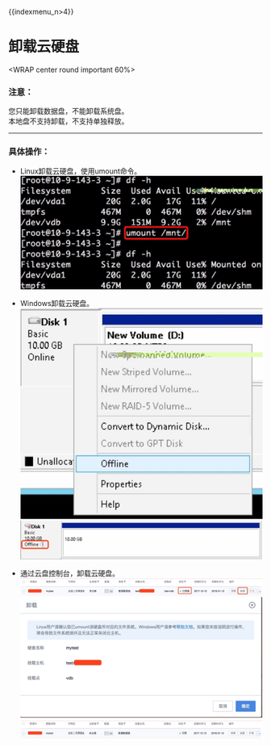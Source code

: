 {{indexmenu_n>4}}

# 卸载云硬盘

<WRAP center round important 60%>

### 注意：

您只能卸载数据盘，不能卸载系统盘。  
本地盘不支持卸载，不支持单独释放。 </WRAP>

-----

### 具体操作：

  - Linux卸载云硬盘，使用umount命令。  
    ![](/images/userguide/image9.png)  
    
  - Windows卸载云硬盘。  
    ![](/images/userguide/image10.jpg)  
    ![](/images/userguide/image11.jpg)  
    
  - 通过云盘控制台，卸载云硬盘。  
    ![](/images/userguide/image12.jpg)  
    ![](/images/userguide/image13.jpg)  
    ![](/images/userguide/image14.jpg)
